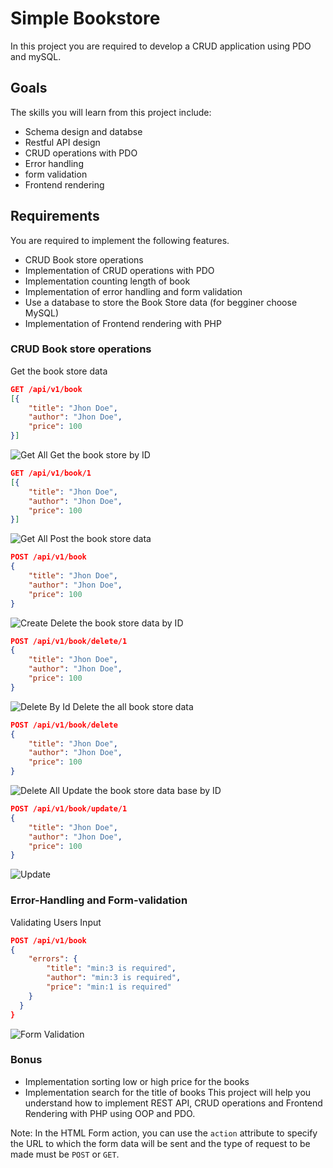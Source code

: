 # Simple Bookstore
In this project you are required to develop a CRUD application using PDO and mySQL. 
## Goals
The skills you will learn from this project include:

- Schema design and databse
- Restful API design
- CRUD operations with PDO
- Error handling
- form validation
- Frontend rendering

## Requirements
You are required to implement the following features.
- CRUD Book store operations
- Implementation of CRUD operations with PDO
- Implementation counting length of book
- Implementation of error handling and form validation
- Use a database to store the Book Store data (for begginer choose MySQL)
- Implementation of Frontend rendering with PHP
### CRUD Book store operations
Get the book store data
```json 
GET /api/v1/book
[{
    "title": "Jhon Doe",
    "author": "Jhon Doe",
    "price": 100
}]
```
![Get All](./src/public/assets/book_store_get_all.png)
Get the book store by ID
```json 
GET /api/v1/book/1
[{
    "title": "Jhon Doe",
    "author": "Jhon Doe",
    "price": 100
}]
```
![Get All](./src/public/assets/book_store_by-id.png)
Post the book store data
```json 
POST /api/v1/book
{
    "title": "Jhon Doe",
    "author": "Jhon Doe",
    "price": 100
}
```
![Create](./src/public/assets/book_store_create.png)
Delete the book store data by ID
```json 
POST /api/v1/book/delete/1
{
    "title": "Jhon Doe",
    "author": "Jhon Doe",
    "price": 100
}
```
![Delete By Id](./src/public/assets/book_store_delete_by_id.png)
Delete the all book store data
```json 
POST /api/v1/book/delete
{
    "title": "Jhon Doe",
    "author": "Jhon Doe",
    "price": 100
}
```
![Delete All](./src/public/assets/book_store_delete_all.png)
Update the book store data base by ID
```json 
POST /api/v1/book/update/1
{
    "title": "Jhon Doe",
    "author": "Jhon Doe",
    "price": 100
}
```
![Update](./src/public/assets/book_store_by-id.png)
### Error-Handling and Form-validation
Validating Users Input
```json 
POST /api/v1/book
{
    "errors": {
        "title": "min:3 is required",
        "author": "min:3 is required",
        "price": "min:1 is required"
    }   
  }
}
```
![Form Validation](./src/public/assets/book_store_error_handling.png)
### Bonus
- Implementation sorting low or high price for the books
- Implementation search for the title of books
This project will help you understand how to implement REST API, CRUD operations and Frontend Rendering with PHP using OOP and PDO. 

Note: In the HTML Form action, you can use the `action` attribute to specify the URL to which the form data will be sent and the type of request to be made must be `POST` or `GET`.